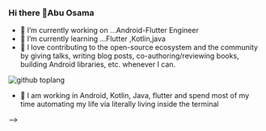 ### Hi there 👋Abu Osama 

- 🔭 I’m currently working on ...Android-Flutter Engineer
- 🌱 I’m currently learning ...Flutter ,Kotlin,java
- 🤔 I love contributing to the open-source ecosystem and the community by giving talks, writing blog posts, co-authoring/reviewing books, building Android libraries, etc. whenever I can.

![github toplang](https://github-readme-stats.vercel.app/api/top-langs/?username=Abu-Osama&layout=compact&theme=nightowl)
- 💬 I am working in Android, Kotlin, Java, flutter  and spend most of my time automating my life via literally living inside the terminal
  
-->


 
